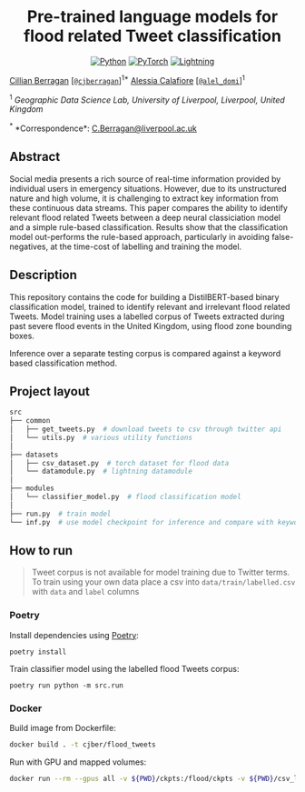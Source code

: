 <div align="center">

# Pre-trained language models for flood related Tweet classification

<a href="https://www.python.org"><img alt="Python" src="https://img.shields.io/badge/python%20-%2314354C.svg?&style=for-the-badge&logo=python&logoColor=white"/></a>
<a href="https://pytorch.org/"><img alt="PyTorch" src="https://img.shields.io/badge/PyTorch%20-%23EE4C2C.svg?&style=for-the-badge&logo=PyTorch&logoColor=white"/></a>
<a href="https://pytorchlightning.ai/"><img alt="Lightning" src="https://img.shields.io/badge/-Lightning-blueviolet?style=for-the-badge"></a>

</div>

[Cillian
Berragan](https://www.liverpool.ac.uk/geographic-data-science/our-people/)
\[[`@cjberragan`](http://twitter.com/cjberragan)\]<sup>1\*</sup>
[Alessia
Calafiore](https://www.liverpool.ac.uk/geographic-data-science/our-people/)
\[[`@alel_domi`](http://twitter.com/alel_domi)\]<sup>1</sup>

<sup>1</sup> *Geographic Data Science Lab, University of Liverpool,
Liverpool, United Kingdom*

<sup>*</sup> *Correspondence\*: C.Berragan@liverpool.ac.uk

## Abstract

Social media presents a rich source of real-time information provided by
individual users in emergency situations. However, due to its
unstructured nature and high volume, it is challenging to extract key
information from these continuous data streams. This paper compares the
ability to identify relevant flood related Tweets between a deep neural
classiciation model and a simple rule-based classification. Results show
that the classification model out-performs the rule-based approach,
particularly in avoiding false-negatives, at the time-cost of labelling
and training the model.

## Description

This repository contains the code for building a DistilBERT-based binary
classification model, trained to identify relevant and irrelevant flood
related Tweets. Model training uses a labelled corpus of Tweets
extracted during past severe flood events in the United Kingdom, using
flood zone bounding boxes.

Inference over a separate testing corpus is compared against a keyword
based classification method.

## Project layout

``` bash
src
├── common
│   ├── get_tweets.py  # download tweets to csv through twitter api
│   └── utils.py  # various utility functions
│
├── datasets
│   ├── csv_dataset.py  # torch dataset for flood data
│   └── datamodule.py  # lightning datamodule
│
├── modules
│   └── classifier_model.py  # flood classification model
│
├── run.py  # train model
└── inf.py  # use model checkpoint for inference and compare with keywords
```

## How to run

> Tweet corpus is not available for model training due to Twitter terms. To train using your own data place a csv into `data/train/labelled.csv` with `data` and `label` columns

### Poetry

Install dependencies using [Poetry](https://python-poetry.org/):

``` commandline
poetry install
```

Train classifier model using the labelled flood Tweets corpus:

``` commandline
poetry run python -m src.run
```

### Docker

Build image from Dockerfile:

``` bash
docker build . -t cjber/flood_tweets
```

Run with GPU and mapped volumes:

``` bash
docker run --rm --gpus all -v ${PWD}/ckpts:/flood/ckpts -v ${PWD}/csv_logs:/flood/csv_logs cjber/flood_tweets
```
